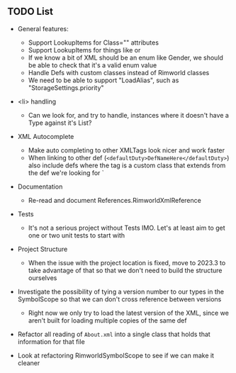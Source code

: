 ## TODO List

 * General features:
   * Support LookupItems for Class="" attributes
   * Support LookupItems for things like <thoughtWorker> or <compClass>
   * If we know a bit of XML should be an enum like Gender, we should be able to check that it's a valid enum value
   * Handle Defs with custom classes instead of Rimworld classes
   * We need to be able to support "LoadAlias", such as "StorageSettings.priority"

 * \<li> handling
   * Can we look for, and try to handle, instances where it doesn't have a Type against it's List?

 * XML Autocomplete
   * Make auto completing to other XMLTags look nicer and work faster
   * When linking to other def (`<defaultDuty>DefNameHere</defaultDuty>`) also include defs where the tag is a custom class
     that extends from the def we're looking for
`   
 * Documentation
   * Re-read and document References.RimworldXmlReference
   
 * Tests
   * It's not a serious project without Tests IMO. Let's at least aim to get one or two unit tests to start with

 * Project Structure
   * When the issue with the project location is fixed, move to 2023.3 to take advantage of that so that we don't need to build the structure ourselves

 * Investigate the possibility of tying a version number to our types in the SymbolScope so that we can don't cross reference between versions
    * Right now we only try to load the latest version of the XML, since we aren't built for loading multiple copies of the same def

 * Refactor all reading of `About.xml` into a single class that holds that information for that file
 * Look at refactoring RimworldSymbolScope to see if we can make it cleaner